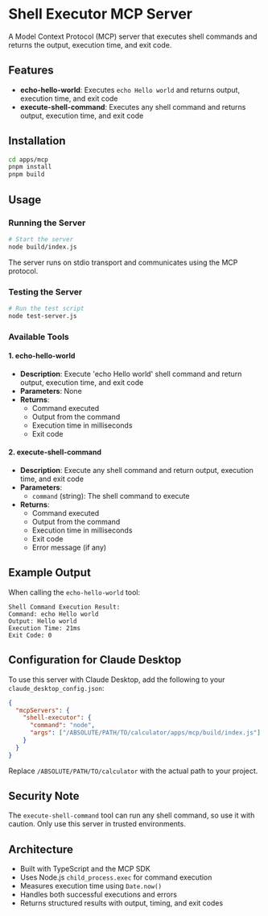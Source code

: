 # Shell Executor MCP Server

A Model Context Protocol (MCP) server that executes shell commands and returns the output, execution time, and exit code.

## Features

- **echo-hello-world**: Executes `echo Hello world` and returns output, execution time, and exit code
- **execute-shell-command**: Executes any shell command and returns output, execution time, and exit code

## Installation

```bash
cd apps/mcp
pnpm install
pnpm build
```

## Usage

### Running the Server

```bash
# Start the server
node build/index.js
```

The server runs on stdio transport and communicates using the MCP protocol.

### Testing the Server

```bash
# Run the test script
node test-server.js
```

### Available Tools

#### 1. echo-hello-world
- **Description**: Execute 'echo Hello world' shell command and return output, execution time, and exit code
- **Parameters**: None
- **Returns**: 
  - Command executed
  - Output from the command
  - Execution time in milliseconds
  - Exit code

#### 2. execute-shell-command
- **Description**: Execute any shell command and return output, execution time, and exit code
- **Parameters**:
  - `command` (string): The shell command to execute
- **Returns**:
  - Command executed
  - Output from the command
  - Execution time in milliseconds
  - Exit code
  - Error message (if any)

## Example Output

When calling the `echo-hello-world` tool:

```
Shell Command Execution Result:
Command: echo Hello world
Output: Hello world
Execution Time: 21ms
Exit Code: 0
```

## Configuration for Claude Desktop

To use this server with Claude Desktop, add the following to your `claude_desktop_config.json`:

```json
{
  "mcpServers": {
    "shell-executor": {
      "command": "node",
      "args": ["/ABSOLUTE/PATH/TO/calculator/apps/mcp/build/index.js"]
    }
  }
}
```

Replace `/ABSOLUTE/PATH/TO/calculator` with the actual path to your project.

## Security Note

The `execute-shell-command` tool can run any shell command, so use it with caution. Only use this server in trusted environments.

## Architecture

- Built with TypeScript and the MCP SDK
- Uses Node.js `child_process.exec` for command execution
- Measures execution time using `Date.now()`
- Handles both successful executions and errors
- Returns structured results with output, timing, and exit codes
